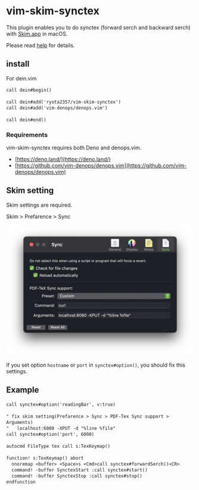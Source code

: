 # vim-skim-synctex

This plugin enables you to do synctex (forward serch and backward serch) with [Skim.app](https://skim-app.sourceforge.io/) in macOS.

Please read [help](doc/synctex.txt) for details.

## install

For dein.vim

```vim
call dein#begin()

call dein#add('ryota2357/vim-skim-synctex')
call dein#add('vim-denops/denops.vim')

call dein#end()
```

### Requirements

vim-skim-synctex requires both Deno and denops.vim.

- [https://deno.land/](https://deno.land/)
- [https://github.com/vim-denops/denops.vim](https://github.com/vim-denops/denops.vim)

## Skim setting

Skim settings are required.

Skim > Prefarence > Sync

![skimの設定](https://github.com/ryota2357/vim-skim-synctex/blob/images/skim-setting.png)

If you set option `hostname` or `port` in `synctex#option()`, you should fix this settings.

## Example

```vim
call synctex#option('readingBar', v:true)

" fix skim setting(Prefarence > Sync > PDF-Tex Sync support > Arguments)
"   localhost:6000 -XPUT -d "%line %file"
call synctex#option('port', 6000)

autocmd FileType tex call s:TexKeymap()

function! s:TexKeymap() abort
  nnoremap <buffer> <Space>s <Cmd>call synctex#forwardSerch()<CR>
  command! -buffer SynctexStart :call synctex#start()
  command! -buffer SynctexStop :call synctex#stop()
endfunction
```
